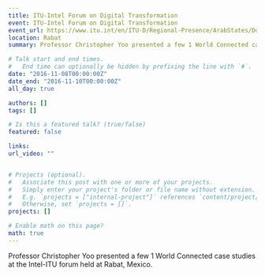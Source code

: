 ```yaml
---
title: ITU-Intel Forum on Digital Transformation
event: ITU-Intel Forum on Digital Transformation
event_url: https://www.itu.int/en/ITU-D/Regional-Presence/ArabStates/Documents/events/2016/DigitalTransformation/Draft%20AGENDA22-Oct-2016.pdf
location: Rabat
summary: Professor Christopher Yoo presented a few 1 World Connected case studies at the forum.

# Talk start and end times.
#   End time can optionally be hidden by prefixing the line with `#`.
date: "2016-11-08T00:00:00Z"
date_end: "2016-11-10T00:00:00Z"
all_day: true

authors: []
tags: []

# Is this a featured talk? (true/false)
featured: false

links:
url_video: ""


# Projects (optional).
#   Associate this post with one or more of your projects.
#   Simply enter your project's folder or file name without extension.
#   E.g. `projects = ["internal-project"]` references `content/project/deep-learning/index.md`.
#   Otherwise, set `projects = []`.
projects: []

# Enable math on this page?
math: true
---
```


Professor Christopher Yoo presented a few 1 World Connected case studies at the Intel-ITU forum held at Rabat, Mexico.


